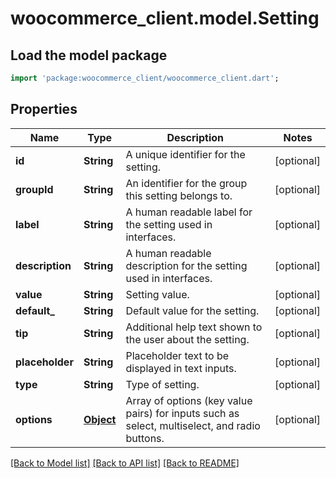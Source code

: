 # woocommerce_client.model.Setting

## Load the model package
```dart
import 'package:woocommerce_client/woocommerce_client.dart';
```

## Properties
Name | Type | Description | Notes
------------ | ------------- | ------------- | -------------
**id** | **String** | A unique identifier for the setting. | [optional] 
**groupId** | **String** | An identifier for the group this setting belongs to. | [optional] 
**label** | **String** | A human readable label for the setting used in interfaces. | [optional] 
**description** | **String** | A human readable description for the setting used in interfaces. | [optional] 
**value** | **String** | Setting value. | [optional] 
**default_** | **String** | Default value for the setting. | [optional] 
**tip** | **String** | Additional help text shown to the user about the setting. | [optional] 
**placeholder** | **String** | Placeholder text to be displayed in text inputs. | [optional] 
**type** | **String** | Type of setting. | [optional] 
**options** | [**Object**](.md) | Array of options (key value pairs) for inputs such as select, multiselect, and radio buttons. | [optional] 

[[Back to Model list]](../README.md#documentation-for-models) [[Back to API list]](../README.md#documentation-for-api-endpoints) [[Back to README]](../README.md)


